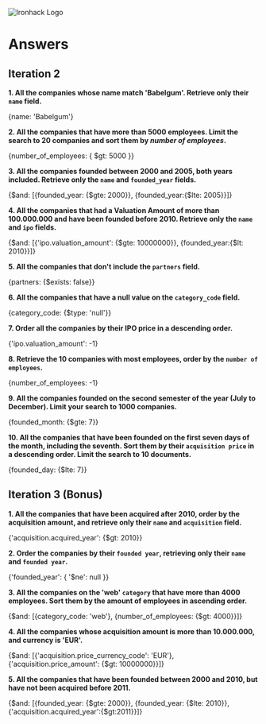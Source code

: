 ![Ironhack Logo](https://i.imgur.com/1QgrNNw.png)

# Answers

## Iteration 2

**1. All the companies whose name match 'Babelgum'. Retrieve only their `name` field.**

<!-- Your Query Goes Here -->
{name: 'Babelgum'}
<br>

**2. All the companies that have more than 5000 employees. Limit the search to 20 companies and sort them by *number of employees*.**

<!-- Your Query Goes Here -->
{number_of_employees: { $gt: 5000 }}
<br>

**3. All the companies founded between 2000 and 2005, both years included. Retrieve only the `name` and `founded_year` fields.**

<!-- Your Query Goes Here -->
{$and: [{founded_year: {$gte: 2000}}, {founded_year:{$lte: 2005}}]}
<br>

**4. All the companies that had a Valuation Amount of more than 100.000.000 and have been founded before 2010. Retrieve only the `name` and `ipo` fields.**

<!-- Your Query Goes Here -->
{$and: [{'ipo.valuation_amount': {$gte: 10000000}}, {founded_year:{$lt: 2010}}]}
<br>

**5. All the companies that don't include the `partners` field.**

<!-- Your Query Goes Here -->
{partners: {$exists: false}}
<br>

**6. All the companies that have a null value on the `category_code` field.**

<!-- Your Query Goes Here -->
{category_code: {$type: 'null'}}
<br>

**7. Order all the companies by their IPO price in a descending order.**

<!-- Your Query Goes Here -->
{'ipo.valuation_amount': -1}
<br>

**8. Retrieve the 10 companies with most employees, order by the `number of employees`.**

<!-- Your Query Goes Here -->
{number_of_employees: -1}
<br>

**9. All the companies founded on the second semester of the year (July to December). Limit your search to 1000 companies.**

<!-- Your Query Goes Here -->
{founded_month: {$gte: 7}}
<br>

**10. All the companies that have been founded on the first seven days of the month, including the seventh. Sort them by their `acquisition price` in a descending order. Limit the search to 10 documents.**

<!-- Your Query Goes Here -->
{founded_day: {$lte: 7}}
<br>

## Iteration 3 (Bonus)

**1. All the companies that have been acquired after 2010, order by the acquisition amount, and retrieve only their `name` and `acquisition` field.**

<!-- Your Query Goes Here -->
{'acquisition.acquired_year': {$gt: 2010}}
<br>

**2. Order the companies by their `founded year`, retrieving only their `name` and `founded year`.**

<!-- Your Query Goes Here -->
{'founded_year': { '$ne': null }}
<br>

**3. All the companies on the 'web' `category` that have more than 4000 employees. Sort them by the amount of employees in ascending order.**

<!-- Your Query Goes Here -->
{$and: [{category_code: 'web'}, {number_of_employees: {$gt: 4000}}]}
<br>

**4. All the companies whose acquisition amount is more than 10.000.000, and currency is 'EUR'.**

<!-- Your Query Goes Here -->
{$and: [{'acquisition.price_currency_code': 'EUR'}, 
{'acquisition.price_amount': {$gt: 10000000}}]}
<br>

**5. All the companies that have been founded between 2000 and 2010, but have not been acquired before 2011.**

<!-- Your Query Goes Here -->
{$and: [{founded_year: {$gte: 2000}}, {founded_year: {$lte: 2010}}, {'acquisition.acquired_year':{$gt:2011}}]}
<br>
